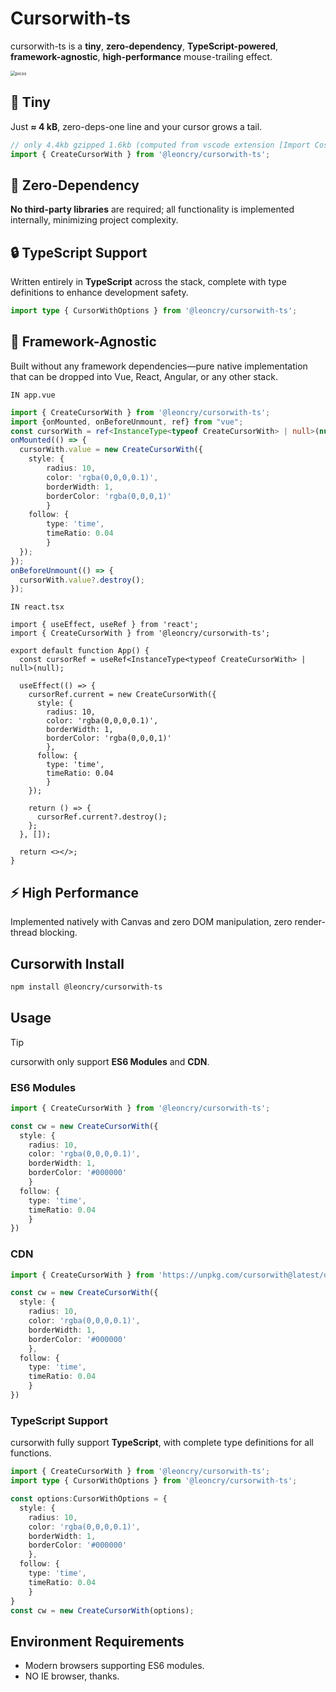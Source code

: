 # Cursorwith-ts

cursorwith-ts is a **tiny**, **zero-dependency**, **TypeScript-powered**, **framework-agnostic**, **high-performance** mouse-trailing effect.

<img src="https://cdn.jsdelivr.net/gh/voidissss/picture-bed@main/images/picssUso0Dn.png" alt="picss" style="zoom:50%;" />

## 🎈  Tiny

Just **≈ 4 kB**, zero-deps-one line and your cursor grows a tail.

```ts
// only 4.4kb gzipped 1.6kb (computed from vscode extension [Import Cost])
import { CreateCursorWith } from '@leoncry/cursorwith-ts';
```

## 🚀  Zero-Dependency

**No third-party libraries** are required; all functionality is implemented internally, minimizing project complexity.

## 🔒  TypeScript Support

Written entirely in **TypeScript** across the stack, complete with type definitions to enhance development safety.

```ts
import type { CursorWithOptions } from '@leoncry/cursorwith-ts';

```

## 🍭  Framework-Agnostic

Built without any framework dependencies—pure native implementation that can be dropped into Vue, React, Angular, or any other stack.

`IN app.vue`

```ts [app.vue]
import { CreateCursorWith } from '@leoncry/cursorwith-ts';
import {onMounted, onBeforeUnmount, ref} from "vue";
const cursorWith = ref<InstanceType<typeof CreateCursorWith> | null>(null);
onMounted(() => {
  cursorWith.value = new CreateCursorWith({
    style: { 
        radius: 10, 
        color: 'rgba(0,0,0,0.1)', 
        borderWidth: 1, 
        borderColor: 'rgba(0,0,0,1)' 
        }
    follow: { 
        type: 'time', 
        timeRatio: 0.04
        }
  });
});
onBeforeUnmount(() => {
  cursorWith.value?.destroy();
});
```


`IN react.tsx`

```tsx
import { useEffect, useRef } from 'react';
import { CreateCursorWith } from '@leoncry/cursorwith-ts';

export default function App() {
  const cursorRef = useRef<InstanceType<typeof CreateCursorWith> | null>(null);

  useEffect(() => {
    cursorRef.current = new CreateCursorWith({
      style: { 
        radius: 10, 
        color: 'rgba(0,0,0,0.1)', 
        borderWidth: 1, 
        borderColor: 'rgba(0,0,0,1)' 
        },
      follow: { 
        type: 'time', 
        timeRatio: 0.04 
        }
    });

    return () => {
      cursorRef.current?.destroy();
    };
  }, []);

  return <></>;
}
```




## ⚡️  High Performance

Implemented natively with Canvas and zero DOM manipulation, zero render-thread blocking.





## Cursorwith Install

```sh [npm]
npm install @leoncry/cursorwith-ts
```

## Usage

> [!TIP]
> cursorwith only support **ES6 Modules** and **CDN**.

### ES6 Modules

```ts
import { CreateCursorWith } from '@leoncry/cursorwith-ts';

const cw = new CreateCursorWith({
  style: { 
    radius: 10, 
    color: 'rgba(0,0,0,0.1)', 
    borderWidth: 1, 
    borderColor: '#000000' 
    }
  follow: { 
    type: 'time', 
    timeRatio: 0.04 
    }
})
```

### CDN

```ts
import { CreateCursorWith } from 'https://unpkg.com/cursorwith@latest/dist/index.esm.js';

const cw = new CreateCursorWith({
  style: { 
    radius: 10, 
    color: 'rgba(0,0,0,0.1)', 
    borderWidth: 1, 
    borderColor: '#000000' 
    },
  follow: { 
    type: 'time', 
    timeRatio: 0.04 
    }
})
```

### TypeScript Support 

cursorwith fully support **TypeScript**, with complete type definitions for all functions.

```ts
import { CreateCursorWith } from '@leoncry/cursorwith-ts';
import type { CursorWithOptions } from '@leoncry/cursorwith-ts';

const options:CursorWithOptions = {
  style: { 
    radius: 10, 
    color: 'rgba(0,0,0,0.1)', 
    borderWidth: 1, 
    borderColor: '#000000' 
    },
  follow: { 
    type: 'time', 
    timeRatio: 0.04 
    }
}
const cw = new CreateCursorWith(options);
```

## Environment Requirements 

- Modern browsers supporting ES6 modules.
- NO IE browser, thanks.

